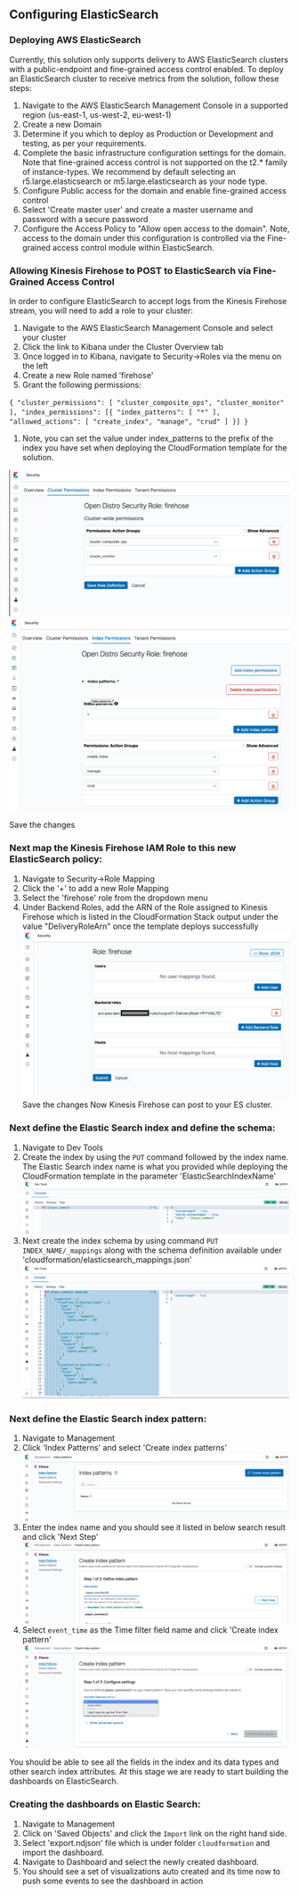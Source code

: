 ## Configuring ElasticSearch

### Deploying AWS ElasticSearch

Currently, this solution only supports delivery to AWS ElasticSearch clusters with a public-endpoint and fine-grained access control enabled. To deploy an ElasticSearch cluster to receive metrics from the solution, follow these steps:

1. Navigate to the AWS ElasticSearch Management Console in a supported region (us-east-1, us-west-2, eu-west-1)
1. Create a new Domain
1. Determine if you which to deploy as Production or Development and testing, as per your requirements.
1. Complete the basic infrastructure configuration settings for the domain. Note that fine-grained access control is not supported on the t2.* family of instance-types. We recommend by default selecting an r5.large.elasticsearch or m5.large.elasticsearch as your node type.
1. Configure Public access for the domain and enable fine-grained access control
1. Select 'Create master user' and create a master username and password with a secure password
1. Configure the Access Policy to "Allow open access to the domain". Note, access to the domain under this configuration is controlled via the Fine-grained access control module within ElasticSearch.


### Allowing Kinesis Firehose to POST to ElasticSearch via Fine-Grained Access Control

In order to configure ElasticSearch to accept logs from the Kinesis Firehose stream, you will need to add a role to your cluster:

1. Navigate to the AWS ElasticSearch Management Console and select your cluster
1. Click the link to Kibana under the Cluster Overview tab
1. Once logged in to Kibana, navigate to Security->Roles via the menu on the left
1. Create a new Role named 'firehose'
1. Grant the following permissions:

``{
  "cluster_permissions": [
    "cluster_composite_ops",
    "cluster_monitor"
  ],
  "index_permissions": [{
    "index_patterns": [
      "*"
    ],
    "allowed_actions": [
      "create_index",
      "manage",
      "crud"
    ]
  }]
}``
1. Note, you can set the value under index_patterns to the prefix of the index you have set when deploying the CloudFormation template for the solution.

![Cluster Permissions](./images/es-cluster-permissions.png)
![Index Permissions](./images/es-index-permissions.png)

Save the changes

### Next map the Kinesis Firehose IAM Role to this new ElasticSearch policy:

1. Navigate to Security->Role Mapping
1. Click the '+' to add a new Role Mapping
1. Select the 'firehose' role from the dropdown menu
1. Under Backend Roles, add the ARN of the Role assigned to Kinesis Firehose which is listed in the CloudFormation Stack output under the value "DeliveryRoleArn" once the template deploys successfully
![Cluster Permissions](./images/es-role-mapping.png)
Save the changes
Now Kinesis Firehose can post to your ES cluster.

### Next define the Elastic Search index and define the schema:

1. Navigate to Dev Tools
1. Create the index by using the `PUT` command followed by the index name. The Elastic Search index name is what you provided while deploying the CloudFormation template in the parameter 'ElasticSearchIndexName'
![Create Index](./images/es-create-index.png)
1. Next create the index schema by using command `PUT INDEX_NAME/_mappings` along with the schema definition available under 'cloudformation/elasticsearch_mappings.json'
![Create Index Schema](./images/es-create-index-schema.png)

### Next define the Elastic Search index pattern:
1. Navigate to Management
1. Click 'Index Patterns' and select 'Create index patterns'
![Create Index Pattern - Step 1](./images/es-create-index-pattern.png)
1. Enter the index name and you should see it listed in below search result and click 'Next Step'
![Create Index Pattern - Step 2](./images/es-create-index-pattern1.png)
1. Select `event_time` as the Time filter field name and click 'Create index pattern'
![Create Index Pattern - Step 3](./images/es-create-index-pattern2.png)

You should be able to see all the fields in the index and its data types and other search index attributes. At this stage we are ready to start building the dashboards on ElasticSearch.

### Creating the dashboards on Elastic Search:
1. Navigate to Management
1. Click on 'Saved Objects' and click the `Import` link on the right hand side.
1. Select 'export.ndjson' file which is under folder `cloudformation` and import the dashboard.
1. Navigate to Dashboard and select the newly created dashboard.
1. You should see a set of visualizations auto created and its time now to push some events to see the dashboard in action
 
